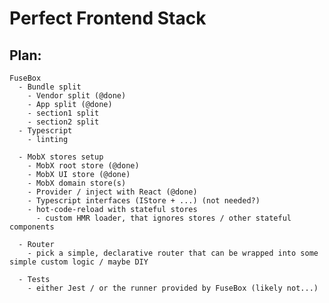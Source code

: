 # Perfect Frontend Stack

## Plan:

    FuseBox
      - Bundle split
        - Vendor split (@done)
        - App split (@done)
        - section1 split
        - section2 split
      - Typescript
        - linting

      - MobX stores setup
        - MobX root store (@done)
        - MobX UI store (@done)
        - MobX domain store(s)
        - Provider / inject with React (@done)
        - Typescript interfaces (IStore + ...) (not needed?)
        - hot-code-reload with stateful stores
          - custom HMR loader, that ignores stores / other stateful components

      - Router
        - pick a simple, declarative router that can be wrapped into some simple custom logic / maybe DIY

      - Tests
        - either Jest / or the runner provided by FuseBox (likely not...)
